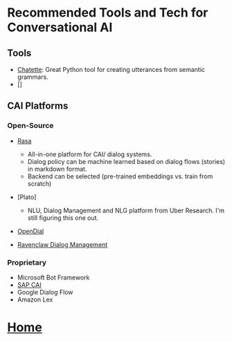 # Recommended Tools and Tech for Conversational AI

## Tools

- [Chatette](https://pypi.org/project/chatette/): Great Python tool for creating utterances from semantic grammars.
- []

## CAI Platforms

### Open-Source

- [Rasa](rasa.com)

  - All-in-one platform for CAI/ dialog systems. 
  - Dialog policy can be machine learned based on dialog flows (stories) in markdown format.
  - Backend can be selected (pre-trained embeddings vs. train from scratch)

- [Plato]

  - NLU, Dialog Management and NLG platform from Uber Research. I'm still figuring this one out.

- [OpenDial](http://www.opendial-toolkit.net/)
- [Ravenclaw Dialog Management](https://www.cs.cmu.edu/~dbohus/ravenclaw-olympus/research.html)

### Proprietary

- Microsoft Bot Framework
- [SAP CAI](cai.tools.sap)
- Google Dialog Flow
- Amazon Lex

# [Home](brianingermany.github.io)



